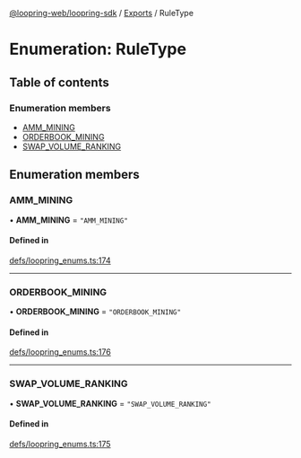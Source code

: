 [@loopring-web/loopring-sdk](../README.md) / [Exports](../modules.md) / RuleType

# Enumeration: RuleType

## Table of contents

### Enumeration members

- [AMM\_MINING](RuleType.md#amm_mining)
- [ORDERBOOK\_MINING](RuleType.md#orderbook_mining)
- [SWAP\_VOLUME\_RANKING](RuleType.md#swap_volume_ranking)

## Enumeration members

### AMM\_MINING

• **AMM\_MINING** = `"AMM_MINING"`

#### Defined in

[defs/loopring_enums.ts:174](https://github.com/Loopring/loopring_sdk/blob/6d0be7c/src/defs/loopring_enums.ts#L174)

___

### ORDERBOOK\_MINING

• **ORDERBOOK\_MINING** = `"ORDERBOOK_MINING"`

#### Defined in

[defs/loopring_enums.ts:176](https://github.com/Loopring/loopring_sdk/blob/6d0be7c/src/defs/loopring_enums.ts#L176)

___

### SWAP\_VOLUME\_RANKING

• **SWAP\_VOLUME\_RANKING** = `"SWAP_VOLUME_RANKING"`

#### Defined in

[defs/loopring_enums.ts:175](https://github.com/Loopring/loopring_sdk/blob/6d0be7c/src/defs/loopring_enums.ts#L175)
